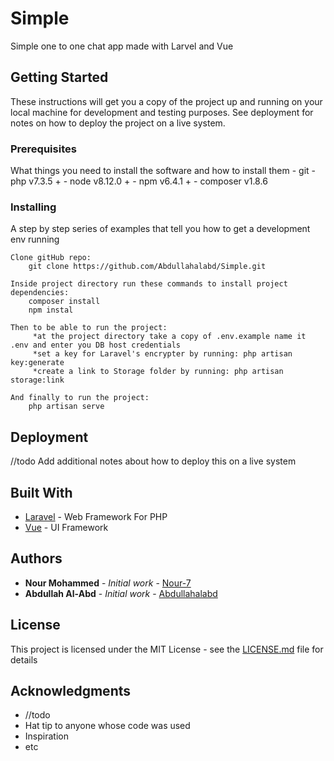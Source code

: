 # Simple

Simple one to one chat app made with Larvel and Vue

## Getting Started

These instructions will get you a copy of the project up and running on your local machine for development and testing purposes. See deployment for notes on how to deploy the project on a live system.

### Prerequisites

What things you need to install the software and how to install them - git - php v7.3.5 + - node v8.12.0 + - npm v6.4.1 + - composer v1.8.6

### Installing

A step by step series of examples that tell you how to get a development env running

    Clone gitHub repo:
        git clone https://github.com/Abdullahalabd/Simple.git

    Inside project directory run these commands to install project dependencies:
        composer install
        npm instal

    Then to be able to run the project:
         *at the project directory take a copy of .env.example name it .env and enter you DB host credentials
         *set a key for Laravel's encrypter by running: php artisan key:generate
         *create a link to Storage folder by running: php artisan storage:link

    And finally to run the project:
        php artisan serve

## Deployment

//todo
Add additional notes about how to deploy this on a live system

## Built With

-   [Laravel](https://laravel.com/docs/5.8) - Web Framework For PHP
-   [Vue](https://vuejs.org/) - UI Framework

## Authors

-   **Nour Mohammed** - _Initial work_ - [Nour-7](https://github.com/Nour-7)
-   **Abdullah Al-Abd** - _Initial work_ - [Abdullahalabd](https://github.com/Abdullahalabd)

## License

This project is licensed under the MIT License - see the [LICENSE.md](LICENSE.md) file for details

## Acknowledgments
-   //todo
-   Hat tip to anyone whose code was used
-   Inspiration
-   etc
